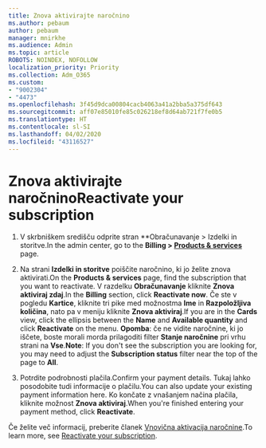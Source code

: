 ```yaml
---
title: Znova aktivirajte naročnino
ms.author: pebaum
author: pebaum
manager: mnirkhe
ms.audience: Admin
ms.topic: article
ROBOTS: NOINDEX, NOFOLLOW
localization_priority: Priority
ms.collection: Adm_O365
ms.custom:
- "9002304"
- "4473"
ms.openlocfilehash: 3f45d9dca00804cacb4063a41a2bba5a375df643
ms.sourcegitcommit: aff07e85010fe85c026218ef8d64ab721f7fe0b5
ms.translationtype: HT
ms.contentlocale: sl-SI
ms.lasthandoff: 04/02/2020
ms.locfileid: "43116527"
---
```

# <a name="reactivate-your-subscription"></a><span data-ttu-id="43c3f-102">Znova aktivirajte naročnino</span><span class="sxs-lookup"><span data-stu-id="43c3f-102">Reactivate your subscription</span></span>

1. <span data-ttu-id="43c3f-103">V skrbniškem središču odprite stran \*\*Obračunavanje > Izdelki in storitve.</span><span class="sxs-lookup"><span data-stu-id="43c3f-103">In the admin center, go to the **Billing > [Products & services](https://go.microsoft.com/fwlink/p/?linkid=842054)** page.</span></span>

2. <span data-ttu-id="43c3f-104">Na strani **Izdelki in storitve** poiščite naročnino, ki jo želite znova aktivirati.</span><span class="sxs-lookup"><span data-stu-id="43c3f-104">On the **Products & services** page, find the subscription that you want to reactivate.</span></span>  <span data-ttu-id="43c3f-105">V razdelku **Obračunavanje** kliknite **Znova aktiviraj zdaj**.</span><span class="sxs-lookup"><span data-stu-id="43c3f-105">In the **Billing** section, click **Reactivate now**.</span></span>  <span data-ttu-id="43c3f-106">Če ste v pogledu **Kartice**, kliknite tri pike med možnostma **Ime** in **Razpoložljiva količina**, nato pa v meniju kliknite **Znova aktiviraj**.</span><span class="sxs-lookup"><span data-stu-id="43c3f-106">If you are in the **Cards** view, click the ellipsis between the **Name** and **Available quantity** and click **Reactivate** on the menu.</span></span> <span data-ttu-id="43c3f-107">**Opomba**: če ne vidite naročnine, ki jo iščete, boste morali morda prilagoditi filter **Stanje naročnine** pri vrhu strani na **Vse**.</span><span class="sxs-lookup"><span data-stu-id="43c3f-107">**Note**: If you don't see the subscription you are looking for, you may need to adjust the **Subscription status** filter near the top of the page to **All**.</span></span>

3. <span data-ttu-id="43c3f-108">Potrdite podrobnosti plačila.</span><span class="sxs-lookup"><span data-stu-id="43c3f-108">Confirm your payment details.</span></span>  <span data-ttu-id="43c3f-109">Tukaj lahko posodobite tudi informacije o plačilu.</span><span class="sxs-lookup"><span data-stu-id="43c3f-109">You can also update your existing payment information here.</span></span>  <span data-ttu-id="43c3f-110">Ko končate z vnašanjem načina plačila, kliknite možnost **Znova aktiviraj**.</span><span class="sxs-lookup"><span data-stu-id="43c3f-110">When you're finished entering your payment method, click **Reactivate**.</span></span>

<span data-ttu-id="43c3f-111">Če želite več informacij, preberite članek [Vnovična aktivacija naročnine](https://docs.microsoft.com/office365/admin/subscriptions-and-billing/reactivate-your-subscription).</span><span class="sxs-lookup"><span data-stu-id="43c3f-111">To learn more, see [Reactivate your subscription](https://docs.microsoft.com/office365/admin/subscriptions-and-billing/reactivate-your-subscription).</span></span>

